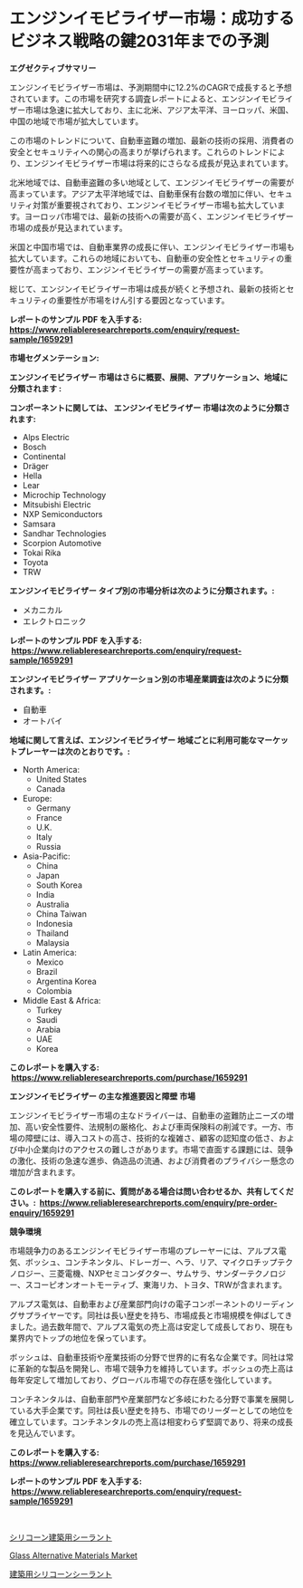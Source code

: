 <p><h1>エンジンイモビライザー市場：成功するビジネス戦略の鍵2031年までの予測</h1></p><p><strong>エグゼクティブサマリー</strong></p>
<p><p>エンジンイモビライザー市場は、予測期間中に12.2%のCAGRで成長すると予想されています。この市場を研究する調査レポートによると、エンジンイモビライザー市場は急速に拡大しており、主に北米、アジア太平洋、ヨーロッパ、米国、中国の地域で市場が拡大しています。</p><p>この市場のトレンドについて、自動車盗難の増加、最新の技術の採用、消費者の安全とセキュリティへの関心の高まりが挙げられます。これらのトレンドにより、エンジンイモビライザー市場は将来的にさらなる成長が見込まれています。</p><p>北米地域では、自動車盗難の多い地域として、エンジンイモビライザーの需要が高まっています。アジア太平洋地域では、自動車保有台数の増加に伴い、セキュリティ対策が重要視されており、エンジンイモビライザー市場も拡大しています。ヨーロッパ市場では、最新の技術への需要が高く、エンジンイモビライザー市場の成長が見込まれています。</p><p>米国と中国市場では、自動車業界の成長に伴い、エンジンイモビライザー市場も拡大しています。これらの地域においても、自動車の安全性とセキュリティの重要性が高まっており、エンジンイモビライザーの需要が高まっています。</p><p>総じて、エンジンイモビライザー市場は成長が続くと予想され、最新の技術とセキュリティの重要性が市場をけん引する要因となっています。</p></p>
<p><strong>レポートのサンプル PDF を入手する: <a href="https://www.reliableresearchreports.com/enquiry/request-sample/1659291">https://www.reliableresearchreports.com/enquiry/request-sample/1659291</a></strong></p>
<p><strong>市場セグメンテーション:</strong></p>
<p><strong> エンジンイモビライザー 市場はさらに概要、展開、アプリケーション、地域に分類されます :</strong></p>
<p><strong>コンポーネントに関しては、 エンジンイモビライザー 市場は次のように分類されます: &nbsp;</strong></p>
<p><ul><li>Alps Electric</li><li>Bosch</li><li>Continental</li><li>Dräger</li><li>Hella</li><li>Lear</li><li>Microchip Technology</li><li>Mitsubishi Electric</li><li>NXP Semiconductors</li><li>Samsara</li><li>Sandhar Technologies</li><li>Scorpion Automotive</li><li>Tokai Rika</li><li>Toyota</li><li>TRW</li></ul></p>
<p><strong> エンジンイモビライザー タイプ別の市場分析は次のように分類されます。:</strong></p>
<p><ul><li>メカニカル</li><li>エレクトロニック</li></ul></p>
<p><strong>レポートのサンプル PDF を入手する: &nbsp;<a href="https://www.reliableresearchreports.com/enquiry/request-sample/1659291">https://www.reliableresearchreports.com/enquiry/request-sample/1659291</a></strong></p>
<p><strong> エンジンイモビライザー アプリケーション別の市場産業調査は次のように分類されます。:</strong></p>
<p><ul><li>自動車</li><li>オートバイ</li></ul></p>
<p><strong>地域に関して言えば、エンジンイモビライザー 地域ごとに利用可能なマーケットプレーヤーは次のとおりです。:</strong></p>
<p><ul>
    <li>
        North America:
        <ul>
            <li>United States</li>
            <li>Canada</li>
        </ul>
    </li>
    <li>
        Europe:
        <ul>
            <li>Germany</li>
            <li>France</li>
            <li>U.K.</li>
            <li>Italy</li>
            <li>Russia</li>
        </ul>
    </li>
    <li>
        Asia-Pacific:
        <ul>
            <li>China</li>
            <li>Japan</li>
            <li>South Korea</li>
            <li>India</li>
            <li>Australia</li>
            <li>China Taiwan</li>
            <li>Indonesia</li>
            <li>Thailand</li>
            <li>Malaysia</li>
        </ul>
    </li>
    <li>
        Latin America:
        <ul>
            <li>Mexico</li>
            <li>Brazil</li>
            <li>Argentina Korea</li>
            <li>Colombia</li>
        </ul>
    </li>
    <li>
        Middle East & Africa:
        <ul>
            <li>Turkey</li>
            <li>Saudi</li>
            <li>Arabia</li>
            <li>UAE</li>
            <li>Korea</li>
        </ul>
    </li>
    </ul></p>
<p><strong>このレポートを購入する: &nbsp;<a href="https://www.reliableresearchreports.com/purchase/1659291">https://www.reliableresearchreports.com/purchase/1659291</a></strong></p>
<p><strong>エンジンイモビライザー の主な推進要因と障壁 市場</strong></p>
<p><p>エンジンイモビライザー市場の主なドライバーは、自動車の盗難防止ニーズの増加、高い安全性要件、法規制の厳格化、および車両保険料の削減です。一方、市場の障壁には、導入コストの高さ、技術的な複雑さ、顧客の認知度の低さ、および中小企業向けのアクセスの難しさがあります。市場で直面する課題には、競争の激化、技術の急速な進歩、偽造品の流通、および消費者のプライバシー懸念の増加が含まれます。</p></p>
<p><strong>このレポートを購入する前に、質問がある場合は問い合わせるか、共有してください。:&nbsp; <a href="https://www.reliableresearchreports.com/enquiry/pre-order-enquiry/1659291">https://www.reliableresearchreports.com/enquiry/pre-order-enquiry/1659291</a></strong></p>
<p><strong>競争環境</strong></p>
<p><p>市場競争力のあるエンジンイモビライザー市場のプレーヤーには、アルプス電気、ボッシュ、コンチネンタル、ドレーガー、ヘラ、リア、マイクロチップテクノロジー、三菱電機、NXPセミコンダクター、サムサラ、サンダーテクノロジー、スコーピオンオートモーティブ、東海リカ、トヨタ、TRWが含まれます。</p><p>アルプス電気は、自動車および産業部門向けの電子コンポーネントのリーディングサプライヤーです。同社は長い歴史を持ち、市場成長と市場規模を伸ばしてきました。過去数年間で、アルプス電気の売上高は安定して成長しており、現在も業界内でトップの地位を保っています。</p><p>ボッシュは、自動車技術や産業技術の分野で世界的に有名な企業です。同社は常に革新的な製品を開発し、市場で競争力を維持しています。ボッシュの売上高は毎年安定して増加しており、グローバル市場での存在感を強化しています。</p><p>コンチネンタルは、自動車部門や産業部門など多岐にわたる分野で事業を展開している大手企業です。同社は長い歴史を持ち、市場でのリーダーとしての地位を確立しています。コンチネンタルの売上高は相変わらず堅調であり、将来の成長を見込んでいます。</p></p>
<p><strong>このレポートを購入する: &nbsp; <a href="https://www.reliableresearchreports.com/purchase/1659291">https://www.reliableresearchreports.com/purchase/1659291</a></strong></p>
<p><strong>レポートのサンプル PDF を入手する: &nbsp;<a href="https://www.reliableresearchreports.com/enquiry/request-sample/1659291">https://www.reliableresearchreports.com/enquiry/request-sample/1659291</a></strong><strong></strong></p>
<p>&nbsp;</p>
<p><p><a href="https://github.com/marbadji/Market-Research-Report-List-1/blob/main/863447812592.md">シリコーン建築用シーラント</a></p><p><a href="https://circular-yam-9b9.notion.site/Glass-Alternative-Materials-Market-Provides-a-Comprehensive-Analysis-Including-a-Macro-Overview-of-t-284fd29a57914ce5a879884a516e7695">Glass Alternative Materials Market</a></p><p><a href="https://github.com/KaydenJohns1964/Market-Research-Report-List-1/blob/main/327681512593.md">建築用シリコーンシーラント</a></p></p>